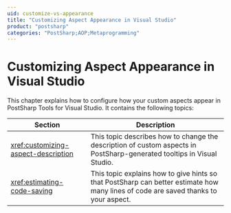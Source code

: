 ```yaml
---
uid: customize-vs-appearance
title: "Customizing Aspect Appearance in Visual Studio"
product: "postsharp"
categories: "PostSharp;AOP;Metaprogramming"
---
```

# Customizing Aspect Appearance in Visual Studio

This chapter explains how to configure how your custom aspects appear in PostSharp Tools for Visual Studio. It contains the following topics:

| Section | Description |
|---------|-------------|
| <xref:customizing-aspect-description> | This topic describes how to change the description of custom aspects in PostSharp-generated tooltips in Visual Studio. |
| <xref:estimating-code-saving> | This topic explains how to give hints so that PostSharp can better estimate how many lines of code are saved thanks to your aspect. |
